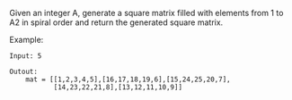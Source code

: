 Given an integer A, generate a square matrix filled with elements from 1 to A2 in spiral order and return the generated square matrix.  

Example:
```buildoutcfg
Input: 5

Outout:
    mat = [[1,2,3,4,5],[16,17,18,19,6],[15,24,25,20,7],
           [14,23,22,21,8],[13,12,11,10,9]]
```